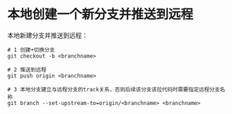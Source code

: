# 本地创建一个新分支并推送到远程

本地新建分支并推送到远程：

```shell
# 1 创建+切换分支
git checkout -b <branchname>

# 2 推送到远程
git push origin <branchname>

# 3 本地分支建立与远程分支的track关系，否则后续该分支该拉代码时需要指定远程分支名称
git branch --set-upstream-to=origin/<branchname> <branchname>
```

